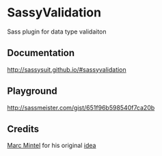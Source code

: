 # SassyValidation 

Sass plugin for data type validaiton 

## Documentation 

http://sassysuit.github.io/#sassyvalidation


## Playground

http://sassmeister.com/gist/651f96b598540f7ca20b 

## Credits

[Marc Mintel](https://twitter.com/marcmintel) for his original [idea](https://medium.com/@marcmintel/validating-parameters-in-sass-a0cac60c6222
)
